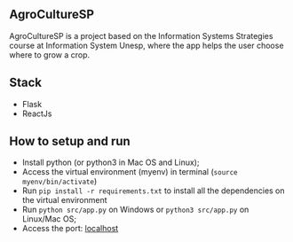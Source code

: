 ## AgroCultureSP
AgroCultureSP is a project based on the Information Systems Strategies course at Information System Unesp, where the app helps the user choose where to grow a crop. 

## Stack
 - Flask
 - ReactJs

## How to setup and run
 - Install python (or python3 in Mac OS and Linux);
 - Access the virtual environment (myenv) in terminal (`source myenv/bin/activate`)
 - Run `pip install -r requirements.txt` to install all the dependencies on the virtual environment
 - Run `python src/app.py` on Windows or `python3 src/app.py` on Linux/Mac OS;
 - Access the port: [localhost](https://localhost:5000)
